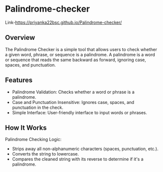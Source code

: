 # Palindrome-checker

Link-https://priyanka22bsc.github.io/Palindrome-checker/

## Overview

The Palindrome Checker is a simple tool that allows users to check whether a given word, phrase, or sequence is a palindrome. A palindrome is a word or sequence that reads the same backward as forward, ignoring case, spaces, and punctuation.

## Features

- Palindrome Validation: Checks whether a word or phrase is a palindrome.
- Case and Punctuation Insensitive: Ignores case, spaces, and punctuation in the check.
- Simple Interface: User-friendly interface to input words or phrases.

## How It Works

 Palindrome Checking Logic:

- Strips away all non-alphanumeric characters (spaces, punctuation, etc.).
- Converts the string to lowercase.
- Compares the cleaned string with its reverse to determine if it's a palindrome.
